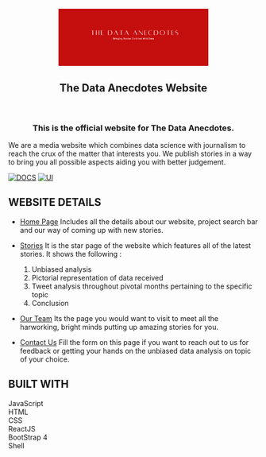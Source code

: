 <p align="center">
        <img src="https://github.com/thedatanecdotes/ReadMeTemplate/blob/main/header.png" width="60%"/>
        <br/>
        <h2 align="center"> The Data Anecdotes Website </h2>
        <br/>
        <h3 align="center"> This is the official website for The Data Anecdotes. </h3>
 </p>
 
We are a media website which combines data science with journalism to reach the crux of the matter that interests you. We publish stories in a way to bring you all possible aspects aiding you with better judgement.

[![DOCS](https://img.shields.io/badge/Documentation-see%20docs-green?style=flat-square&logo=appveyor)](Documentation.md) 
[![UI ](https://img.shields.io/badge/User%20Interface-Link%20to%20UI-orange?style=flat-square&logo=appveyor)](Images/web_app.png)

## WEBSITE DETAILS


- [Home Page](https://dscommunity.in)
  Includes all the details about our website, project search bar and our way of coming up with new stories.
- [Stories](https://dscommunity.in)
  It is the star page of the website which features all of the latest stories. It shows the following :
   1) Unbiased analysis
   2) Pictorial representation of data received
   3) Tweet analysis throughout pivotal months pertaining to the specific topic
   4) Conclusion
- [Our Team](https://dscommunity.in)
   Its the page you would want to visit to meet all the harworking, bright minds putting up amazing stories for you. 
  
- [Contact Us](https://dscommunity.in) 
  Fill the form on this page if you want to reach out to us for feedback or getting your hands on the unbiased data analysis on topic of your choice.
  
## BUILT WITH
  JavaScript <br>HTML</br>CSS<br>ReactJS</br>BootStrap 4<br>Shell</br>
